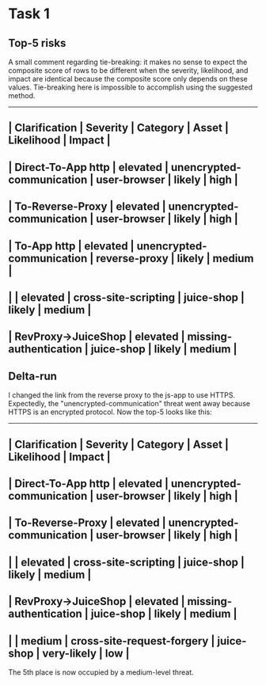 # Task 1

## Top-5 risks

A small comment regarding tie-breaking: it makes no sense to expect the
composite score of rows to be different when the severity, likelihood, and
impact are identical because the composite score only depends on these values.
Tie-breaking here is impossible to accomplish using the suggested method.

--------------------------------------------------------------------------------------------------------------------
| **Clarification**   | **Severity** | **Category**                | **Asset**       | **Likelihood** | **Impact** |
--------------------------------------------------------------------------------------------------------------------
| Direct-To-App http  |  elevated    |  unencrypted-communication  |  user-browser   |  likely        |  high      |
--------------------------------------------------------------------------------------------------------------------
| To-Reverse-Proxy    |  elevated    |  unencrypted-communication  |  user-browser   |  likely        |  high      |
--------------------------------------------------------------------------------------------------------------------
| To-App http         |  elevated    |  unencrypted-communication  |  reverse-proxy  |  likely        |  medium    |
--------------------------------------------------------------------------------------------------------------------
|                     |  elevated    |  cross-site-scripting       |  juice-shop     |  likely        |  medium    |
--------------------------------------------------------------------------------------------------------------------
| RevProxy->JuiceShop |  elevated    |  missing-authentication     |  juice-shop     |  likely        |  medium    |
--------------------------------------------------------------------------------------------------------------------

## Delta-run

I changed the link from the reverse proxy to the js-app to use HTTPS.
Expectedly, the "unencrypted-communication" threat went away because HTTPS is
an encrypted protocol. Now the top-5 looks like this:

--------------------------------------------------------------------------------------------------------------------
| **Clarification**   | **Severity** | **Category**                | **Asset**       | **Likelihood** | **Impact** |
--------------------------------------------------------------------------------------------------------------------
| Direct-To-App http  |  elevated    |  unencrypted-communication  |  user-browser   |  likely        |  high      |
--------------------------------------------------------------------------------------------------------------------
| To-Reverse-Proxy    |  elevated    |  unencrypted-communication  |  user-browser   |  likely        |  high      |
--------------------------------------------------------------------------------------------------------------------
|                     |  elevated    |  cross-site-scripting       |  juice-shop     |  likely        |  medium    |
--------------------------------------------------------------------------------------------------------------------
| RevProxy->JuiceShop |  elevated    |  missing-authentication     |  juice-shop     |  likely        |  medium    |
--------------------------------------------------------------------------------------------------------------------
|                     |  medium      |  cross-site-request-forgery |  juice-shop     |  very-likely   |  low       |
--------------------------------------------------------------------------------------------------------------------

The 5th place is now occupied by a medium-level threat.
